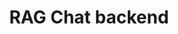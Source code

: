---
title: RAG Chat backend
emoji: 🤖
colorFrom: blue
colorTo: red
sdk: docker
pinned: false
license: apache-2.0
short_description: A RAG-powered chat application for document Q&A
---
